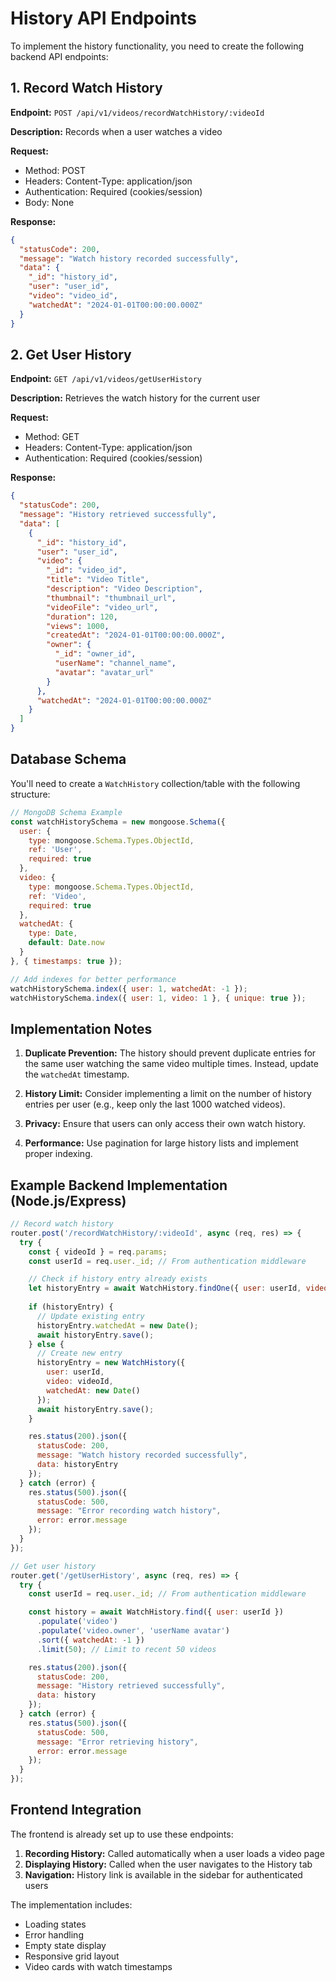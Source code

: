 # History API Endpoints

To implement the history functionality, you need to create the following backend API endpoints:

## 1. Record Watch History
**Endpoint:** `POST /api/v1/videos/recordWatchHistory/:videoId`

**Description:** Records when a user watches a video

**Request:**
- Method: POST
- Headers: Content-Type: application/json
- Authentication: Required (cookies/session)
- Body: None

**Response:**
```json
{
  "statusCode": 200,
  "message": "Watch history recorded successfully",
  "data": {
    "_id": "history_id",
    "user": "user_id",
    "video": "video_id",
    "watchedAt": "2024-01-01T00:00:00.000Z"
  }
}
```

## 2. Get User History
**Endpoint:** `GET /api/v1/videos/getUserHistory`

**Description:** Retrieves the watch history for the current user

**Request:**
- Method: GET
- Headers: Content-Type: application/json
- Authentication: Required (cookies/session)

**Response:**
```json
{
  "statusCode": 200,
  "message": "History retrieved successfully",
  "data": [
    {
      "_id": "history_id",
      "user": "user_id",
      "video": {
        "_id": "video_id",
        "title": "Video Title",
        "description": "Video Description",
        "thumbnail": "thumbnail_url",
        "videoFile": "video_url",
        "duration": 120,
        "views": 1000,
        "createdAt": "2024-01-01T00:00:00.000Z",
        "owner": {
          "_id": "owner_id",
          "userName": "channel_name",
          "avatar": "avatar_url"
        }
      },
      "watchedAt": "2024-01-01T00:00:00.000Z"
    }
  ]
}
```

## Database Schema

You'll need to create a `WatchHistory` collection/table with the following structure:

```javascript
// MongoDB Schema Example
const watchHistorySchema = new mongoose.Schema({
  user: {
    type: mongoose.Schema.Types.ObjectId,
    ref: 'User',
    required: true
  },
  video: {
    type: mongoose.Schema.Types.ObjectId,
    ref: 'Video',
    required: true
  },
  watchedAt: {
    type: Date,
    default: Date.now
  }
}, { timestamps: true });

// Add indexes for better performance
watchHistorySchema.index({ user: 1, watchedAt: -1 });
watchHistorySchema.index({ user: 1, video: 1 }, { unique: true });
```

## Implementation Notes

1. **Duplicate Prevention:** The history should prevent duplicate entries for the same user watching the same video multiple times. Instead, update the `watchedAt` timestamp.

2. **History Limit:** Consider implementing a limit on the number of history entries per user (e.g., keep only the last 1000 watched videos).

3. **Privacy:** Ensure that users can only access their own watch history.

4. **Performance:** Use pagination for large history lists and implement proper indexing.

## Example Backend Implementation (Node.js/Express)

```javascript
// Record watch history
router.post('/recordWatchHistory/:videoId', async (req, res) => {
  try {
    const { videoId } = req.params;
    const userId = req.user._id; // From authentication middleware

    // Check if history entry already exists
    let historyEntry = await WatchHistory.findOne({ user: userId, video: videoId });
    
    if (historyEntry) {
      // Update existing entry
      historyEntry.watchedAt = new Date();
      await historyEntry.save();
    } else {
      // Create new entry
      historyEntry = new WatchHistory({
        user: userId,
        video: videoId,
        watchedAt: new Date()
      });
      await historyEntry.save();
    }

    res.status(200).json({
      statusCode: 200,
      message: "Watch history recorded successfully",
      data: historyEntry
    });
  } catch (error) {
    res.status(500).json({
      statusCode: 500,
      message: "Error recording watch history",
      error: error.message
    });
  }
});

// Get user history
router.get('/getUserHistory', async (req, res) => {
  try {
    const userId = req.user._id; // From authentication middleware

    const history = await WatchHistory.find({ user: userId })
      .populate('video')
      .populate('video.owner', 'userName avatar')
      .sort({ watchedAt: -1 })
      .limit(50); // Limit to recent 50 videos

    res.status(200).json({
      statusCode: 200,
      message: "History retrieved successfully",
      data: history
    });
  } catch (error) {
    res.status(500).json({
      statusCode: 500,
      message: "Error retrieving history",
      error: error.message
    });
  }
});
```

## Frontend Integration

The frontend is already set up to use these endpoints:

1. **Recording History:** Called automatically when a user loads a video page
2. **Displaying History:** Called when the user navigates to the History tab
3. **Navigation:** History link is available in the sidebar for authenticated users

The implementation includes:
- Loading states
- Error handling
- Empty state display
- Responsive grid layout
- Video cards with watch timestamps 
